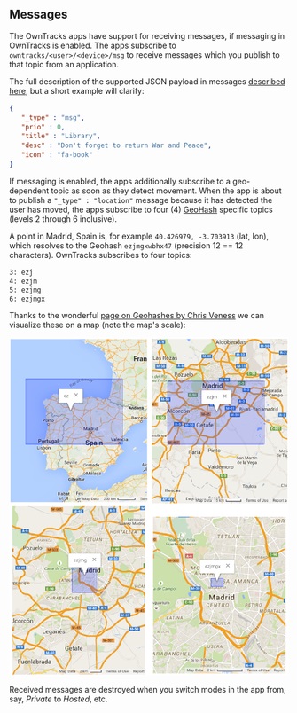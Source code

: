 ## Messages

The OwnTracks apps have support for receiving messages, if messaging in OwnTracks is enabled. The apps subscribe to `owntracks/<user>/<device>/msg` to receive messages which you publish to that topic from an application.

The full description of the supported JSON payload in messages [described here](../tech/json.md), but a short example will clarify:

```json
{
   "_type" : "msg",
   "prio" : 0,
   "title" : "Library",
   "desc" : "Don't forget to return War and Peace",
   "icon" : "fa-book"
}
```

If messaging is enabled, the apps additionally subscribe to a geo-dependent topic as soon as they detect movement. When the app is about to publish a `"_type" : "location"` message because it has detected the user has moved, the apps subscribe to four (4) [GeoHash](https://en.wikipedia.org/wiki/Geohash) specific topics (levels 2 through 6 inclusive).

A point in Madrid, Spain is, for example `40.426979, -3.703913` (lat, lon), which resolves to the Geohash `ezjmgxwbhx47` (precision 12 == 12 characters). OwnTracks subscribes to four topics:

```
3: ezj
4: ezjm
5: ezjmg
6: ezjmgx
```

Thanks to the wonderful [page on Geohashes by Chris Veness](http://www.movable-type.co.uk/scripts/geohash.html) we can visualize these on a map (note the map's scale):

![lbs geohash](images/lbs-geohash.png)

Received messages are destroyed when you switch modes in the app from, say, _Private_ to _Hosted_, etc.
